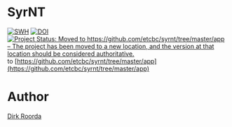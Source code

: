 # SyrNT

[![SWH](https://archive.softwareheritage.org/badge/origin/https://github.com/annotation/app-syrnt/)](https://archive.softwareheritage.org/browse/origin/https://github.com/annotation/app-syrnt/)
[![DOI](https://zenodo.org/badge/161639573.svg)](https://zenodo.org/badge/latestdoi/161639573)
[![Project Status: Moved to https://github.com/etcbc/syrnt/tree/master/app – The project has been moved to a new location, and the version at that location should be considered authoritative.](https://www.repostatus.org/badges/latest/moved.svg)](https://www.repostatus.org/#moved) to [https://github.com/etcbc/syrnt/tree/master/app](https://github.com/etcbc/syrnt/tree/master/app)

# Author

[Dirk Roorda](https://github.com/dirkroorda)

